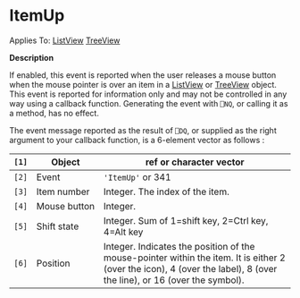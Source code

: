 




<h1 class="heading"><span class="name">ItemUp</span></h1>

Applies To: [ListView](../a-z/listview.md) [TreeView](../a-z/treeview.md)


**Description**


If enabled, this event is reported when the user releases a mouse button when the mouse pointer is over an item in a [ListView](../a-z/listview.md) or [TreeView](../a-z/treeview.md) object. This event is reported for information only and may not be controlled in any way using a callback function. Generating the event with `⎕NQ`, or calling it as a method, has no effect.


The event message reported as the result of `⎕DQ`, or supplied as the right argument to your callback function, is a 6-element vector as follows :


| `[1]` | Object | ref or character vector |
| --- | --- | ---  |
| `[2]` | Event | `'ItemUp'` or 341 |
| `[3]` | Item number | Integer. The index of the item. |
| `[4]` | Mouse button | Integer. |
| `[5]` | Shift state | Integer. Sum of 1=shift key, 2=Ctrl key, 4=Alt key |
| `[6]` | Position | Integer. Indicates the position of the mouse-pointer within the item. It is either 2 (over the icon), 4 (over the label), 8 (over the line), or 16 (over the symbol). |



